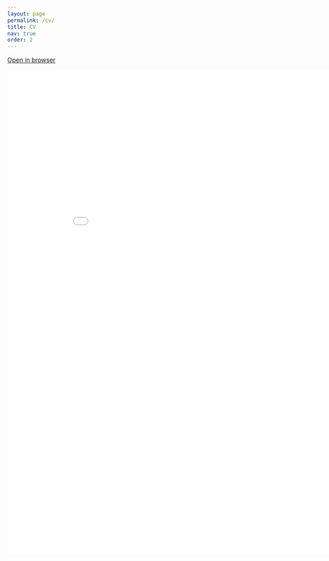 ```yaml
---
layout: page
permalink: /cv/
title: CV
nav: true
order: 2
---
```

<a href="/assets/pdf/CV.pdf">Open in browser</a>
<br> <br>
<embed src="/assets/pdf/CV.pdf" width="900" height="1100" type="application/pdf">
